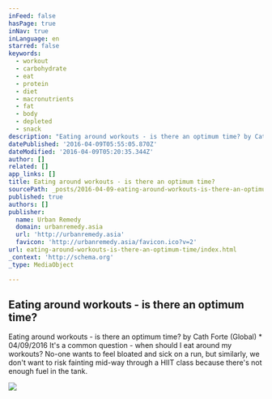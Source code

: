 ```yaml
---
inFeed: false
hasPage: true
inNav: true
inLanguage: en
starred: false
keywords:
  - workout
  - carbohydrate
  - eat
  - protein
  - diet
  - macronutrients
  - fat
  - body
  - depleted
  - snack
description: "Eating around workouts - is there an optimum time? by Cath Forte (Global) * 04/09/2016 It's a common question - when should I eat around my workouts? No-one wants to feel bloated and sick on a run, but similarly, we don't want to risk fainting mid-way through a HIIT class because there's not enough fuel in the tank."
datePublished: '2016-04-09T05:55:05.870Z'
dateModified: '2016-04-09T05:20:35.344Z'
author: []
related: []
app_links: []
title: Eating around workouts - is there an optimum time?
sourcePath: _posts/2016-04-09-eating-around-workouts-is-there-an-optimum-time.md
published: true
authors: []
publisher:
  name: Urban Remedy
  domain: urbanremedy.asia
  url: 'http://urbanremedy.asia'
  favicon: 'http://urbanremedy.asia/favicon.ico?v=2'
url: eating-around-workouts-is-there-an-optimum-time/index.html
_context: 'http://schema.org'
_type: MediaObject

---
```

<article style=""><h1>Eating around workouts - is there an optimum time?</h1><p>Eating around workouts - is there an optimum time? by Cath Forte (Global) * 04/09/2016 It's a common question - when should I eat around my workouts? No-one wants to feel bloated and sick on a run, but similarly, we don't want to risk fainting mid-way through a HIIT class because there's not enough fuel in the tank.</p><img src="http://urbanremedy.asia/uploads/articles/tk/tktprlare-1460159270.jpg" /></article>